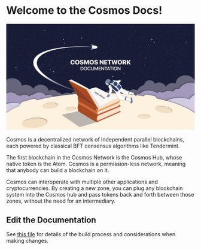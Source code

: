 # Welcome to the Cosmos Docs!

![cosmonaut reading the cosmos docs in space](./graphics/cosmos-docs.jpg)

Cosmos is a decentralized network of independent parallel blockchains, each powered by classical BFT consensus algorithms like Tendermint.

The first blockchain in the Cosmos Network is the Cosmos Hub, whose native token is the Atom. Cosmos is a permission-less network, meaning that anybody can build a blockchain on it.

Cosmos can interoperate with multiple other applications and cryptocurrencies. By creating a new zone, you can plug any blockchain system into the Cosmos hub and pass tokens back and forth between those zones, without the need for an intermediary.

## Edit the Documentation

See [this file](./DOCS_README.md) for details of the build process and
considerations when making changes.
